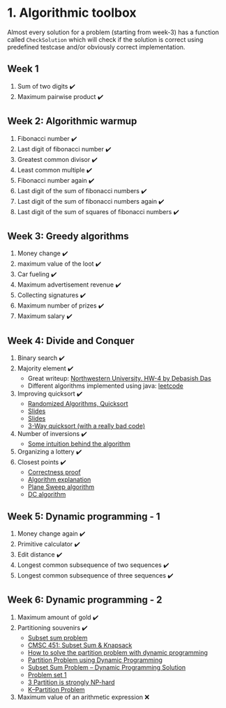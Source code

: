 # 1. Algorithmic toolbox

Almost every solution for a problem (starting from week-3) has a function called `CheckSolution` which will check if the solution is correct using predefined testcase and/or obviously correct implementation.

## Week 1

1. Sum of two digits ✔️
2. Maximum pairwise product ✔️

## Week 2: Algorithmic warmup

1. Fibonacci number ✔️
2. Last digit of fibonacci number ✔️
3. Greatest common divisor ✔️
4. Least common multiple ✔️
5. Fibonacci number again ✔️
6. Last digit of the sum of fibonacci numbers ✔️
7. Last digit of the sum of fibonacci numbers again ✔️
8. Last digit of the sum of squares of fibonacci numbers ✔️

## Week 3: Greedy algorithms

1. Money change ✔️
2. maximum value of the loot ✔️
3. Car fueling ✔️
4. Maximum advertisement revenue ✔️
5. Collecting signatures ✔️
6. Maximum number of prizes ✔️
7. Maximum salary ✔️

## Week 4: Divide and Conquer

1. Binary search ✔️
2. Majority element ✔️
   - Great writeup: [Northwestern University. HW-4 by Debasish Das](http://users.ece.northwestern.edu/~dda902/336/hw4-sol.pdf)
   - Different algorithms implemented using java: [leetcode](https://leetcode.com/problems/majority-element/solution/)
3. Improving quicksort ✔️
   - [Randomized Algorithms, Quicksort](https://algoparc.ics.hawaii.edu/~nodari/teaching/f15/Notes/Topic-05B.html)
   - [Slides](https://people.engr.tamu.edu/andreas-klappenecker/csce411-f17/csce411-random3.pdf)
   - [Slides](http://www.cs.tulane.edu/~carola/teaching/cmps2200/fall14/slides/Lecture-randomizedAlgos.pdf)
   - [3-Way quicksort (with a really bad code)](https://www.geeksforgeeks.org/3-way-quicksort-dutch-national-flag/)
4. Number of inversions ✔️
   - [Some intuition behind the algorithm](https://www.geeksforgeeks.org/counting-inversions/)
5. Organizing a lottery ✔️
6. Closest points ✔️
   - [Correctness proof](https://link.springer.com/chapter/10.1007/978-3-030-51054-1_20)
   - [Algorithm explanation](https://www.youtube.com/watch?v=6u_hWxbOc7E&t=123s&ab_channel=LingQi)
   - [Plane Sweep algorithm](https://www.cs.mcgill.ca/~cs251/ClosestPair/ClosestPairPS.html)
   - [DC algorithm](https://www.cs.mcgill.ca/~cs251/ClosestPair/ClosestPairDQ.html)

## Week 5: Dynamic programming - 1

1. Money change again ✔️
2. Primitive calculator ✔️
3. Edit distance ✔️
4. Longest common subsequence of two sequences ✔️
5. Longest common subsequence of three sequences ✔️

## Week 6: Dynamic programming - 2

1. Maximum amount of gold ✔️
2. Partitioning souvenirs ✔️
   - [Subset sum problem](https://en.wikipedia.org/wiki/Subset_sum_problem)
   - [CMSC 451: Subset Sum & Knapsack](https://www.cs.cmu.edu/~ckingsf/bioinfo-lectures/subsetsum.pdf)
   - [How to solve the partition problem with dynamic programming](https://www.educative.io/edpresso/how-to-solve-the-partition-problem-with-dynamic-programming)
   - [Partition Problem using Dynamic Programming](https://www.techiedelight.com/partition-problem/)
   - [Subset Sum Problem – Dynamic Programming Solution](https://www.techiedelight.com/subset-sum-problem/)
   - [Problem set 1](https://courses.csail.mit.edu/6.890/fall14/psets/ps1-solutions.pdf)
   - [3 Partition is strongly NP-hard](https://www.youtube.com/watch?v=ZaSMm2xvatw&ab_channel=MITOpenCourseWare)
   - [K–Partition Problem](https://www.techiedelight.com/k-partition-problem-print-all-subsets/)
3. Maximum value of an arithmetic expression ❌
